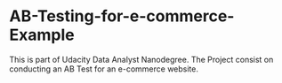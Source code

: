 # AB-Testing-for-e-commerce-Example
This is part of Udacity Data Analyst Nanodegree. The Project consist on conducting an AB Test for an e-commerce website.
